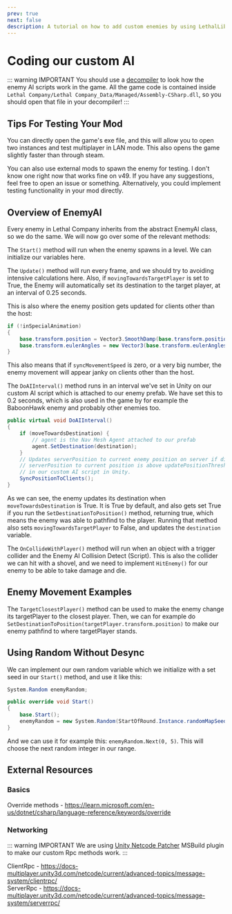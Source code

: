 ```yaml
---
prev: true
next: false
description: A tutorial on how to add custom enemies by using LethalLib.
---
```

# Coding our custom AI

::: warning IMPORTANT
You should use a [decompiler](/dev/initial-setup#decompiler) to look how the enemy AI scripts work in the game. All the game code is contained inside `Lethal Company/Lethal Company_Data/Managed/Assembly-CSharp.dll`, so you should open that file in your decompiler!
:::

## Tips For Testing Your Mod

You can directly open the game's exe file, and this will allow you to open two instances and test multiplayer in LAN mode. This also opens the game slightly faster than through steam.

You can also use external mods to spawn the enemy for testing. I don't know one right now that works fine on v49. If you have any suggestions, feel free to open an issue or something. Alternatively, you could implement testing functionality in your mod directly.

## Overview of EnemyAI

Every enemy in Lethal Company inherits from the abstract EnemyAI class, so we do the same. We will now go over some of the relevant methods:

The `Start()` method will run when the enemy spawns in a level. We can initialize our variables here.

The `Update()` method will run every frame, and we should try to avoiding intensive calculations here. Also, if `movingTowardsTargetPlayer` is set to True, the Enemy will automatically set its destination to the target player, at an interval of 0.25 seconds.

This is also where the enemy position gets updated for clients other than the host:
```cs
if (!inSpecialAnimation)
{
    base.transform.position = Vector3.SmoothDamp(base.transform.position, serverPosition, ref tempVelocity, syncMovementSpeed);
    base.transform.eulerAngles = new Vector3(base.transform.eulerAngles.x, Mathf.LerpAngle(base.transform.eulerAngles.y, targetYRotation, 15f * Time.deltaTime), base.transform.eulerAngles.z);
}
```
This also means that if `syncMovementSpeed` is zero, or a very big number, the enemy movement will appear janky on clients other than the host.

The `DoAIInterval()` method runs in an interval we've set in Unity on our custom AI script which is attached to our enemy prefab. We have set this to 0.2 seconds, which is also used in the game by for example the BaboonHawk enemy and probably other enemies too.

```cs
public virtual void DoAIInterval()
{
    if (moveTowardsDestination) {
        // agent is the Nav Mesh Agent attached to our prefab
        agent.SetDestination(destination);
    }
    // Updates serverPosition to current enemy position on server if distance from
    // serverPosition to current position is above updatePositionThreshold, which we set
    // in our custom AI script in Unity.
    SyncPositionToClients();
}
```

As we can see, the enemy updates its destination when `moveTowardsDestination` is True. It is True by default, and also gets set True if you run the `SetDestinationToPosition()` method, returning true, which means the enemy was able to pathfind to the player. Running that method also sets `movingTowardsTargetPlayer` to False, and updates the `destination` variable.

The `OnCollideWithPlayer()` method will run when an object with a trigger collider and the Enemy AI Collision Detect (Script). This is also the collider we can hit with a shovel, and we need to implement `HitEnemy()` for our enemy to be able to take damage and die.

## Enemy Movement Examples

The `TargetClosestPlayer()` method can be used to make the enemy change its targetPlayer to the closest player.
Then, we can for example do `SetDestinationToPosition(targetPlayer.transform.position)` to make our enemy pathfind to where targetPlayer stands.

## Using Random Without Desync

We can implement our own random variable which we initialize with a set seed in our `Start()` method, and use it like this:
```cs
System.Random enemyRandom;

public override void Start()
{
    base.Start();
    enemyRandom = new System.Random(StartOfRound.Instance.randomMapSeed + thisEnemyIndex);
}
``` 
And we can use it for example this: `enemyRandom.Next(0, 5)`. This will choose the next random integer in our range.


## External Resources

### Basics

Override methods - https://learn.microsoft.com/en-us/dotnet/csharp/language-reference/keywords/override

### Networking

::: warning IMPORTANT
We are using [Unity Netcode Patcher](https://github.com/EvaisaDev/UnityNetcodePatcher) MSBuild plugin to make our custom Rpc methods work.
:::

ClientRpc - https://docs-multiplayer.unity3d.com/netcode/current/advanced-topics/message-system/clientrpc/  
ServerRpc - https://docs-multiplayer.unity3d.com/netcode/current/advanced-topics/message-system/serverrpc/